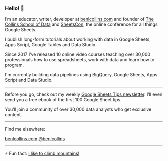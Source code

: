 ### Hello! 👋

I’m an educator, writer, developer at [benlcollins.com](https://www.benlcollins.com/) and founder of [The Collins School of Data](https://courses.benlcollins.com/) and [SheetsCon](https://sheetscon.com/), the online conference for all things Google Sheets.

I publish long-form tutorials about working with data in Google Sheets, Apps Script, Google Tables and Data Studio.

Since 2017 I’ve released 10 online video courses teaching over 30,000 professionals how to use spreadsheets, work with data and learn how to program.

I'm currently building data pipelines using BigQuery, Google Sheets, Apps Script and Data Studio.

---

Before you go, check out my weekly [Google Sheets Tips newsletter](https://www.benlcollins.com/google-sheets-tips/). I’ll even send you a free ebook of the first 100 Google Sheet tips.

You’ll join a community of over 30,000 data analysts who get exclusive content.

---

Find me elsewhere:

[benlcollins.com](https://www.benlcollins.com/)
[@benlcollins](https://twitter.com/benlcollins)

---

⚡ Fun fact: [I like to climb mountains!](https://bencollinsoutdoors.com/)

